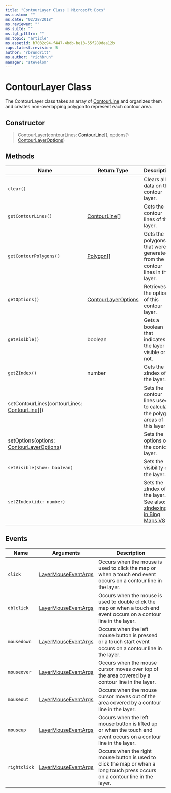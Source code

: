 ```yaml
---
title: "ContourLayer Class | Microsoft Docs"
ms.custom: ""
ms.date: "02/28/2018"
ms.reviewer: ""
ms.suite: ""
ms.tgt_pltfrm: ""
ms.topic: "article"
ms.assetid: b7032c94-f447-4bdb-be13-55f289dea12b
caps.latest.revision: 5
author: "rbrundritt"
ms.author: "richbrun"
manager: "stevelom"
---
```

# ContourLayer Class
The ContourLayer class takes an array of [ContourLine](../v8-web-control/contourline-class.md) and organizes them and creates non-overlapping polygon to represent each contour area.

## Constructor

> ContourLayer(contourLines: [ContourLine](../v8-web-control/contourline-class.md)\[\], options?: [ContourLayerOptions](../v8-web-control/contourlayeroptions-object.md))

## Methods


| Name                                           | Return Type         | Description                                                                 |
|------------------------------------------------|---------------------|-----------------------------------------------------------------------------|
| `clear()`                                        |                     | Clears all data on the contour layer.                                       |
| `getContourLines()`                              | [ContourLine](../v8-web-control/contourline-class.md)\[\]     | Gets the contour lines of this layer.                                       |
| `getContourPolygons()`                             | [Polygon](Polygon%20Class.md)\[\]         | Gets the polygons that were generated from the contour lines in this layer. |
| `getOptions()`                                  | [ContourLayerOptions](../v8-web-control/contourlayeroptions-object.md) | Retrieves the options of this contour layer.                                |
| `getVisible()` | boolean |Gets a boolean that indicates if the layer is visible or not. | 
| `getZIndex()` | number | Gets the zIndex of the layer. | 
| setContourLines(contourLines: [ContourLine](../v8-web-control/contourline-class.md)\[\]) |                     | Sets the contour lines used to calculate the polygon areas of this layer.   |
| setOptions(options: [ContourLayerOptions](../v8-web-control/contourlayeroptions-object.md))       |                     | Sets the options of the contour layer.                                      |
| `setVisible(show: boolean)` | | Sets the visibility of the layer. |
| `setZIndex(idx: number)` | | Sets the zIndex of the layer. See also: [zIndexing in Bing Maps V8](../v8-web-control/zindexing-in-bing-maps-v8.md)  |

## Events ##


| Name   | Arguments    | Description   |
|--------|--------------|---------------|
| `click`      | [LayerMouseEventArgs](LayerMouseEventArgs%20Object.md) | Occurs when the mouse is used to click the map or when a touch end event occurs on a contour line in the layer.               |
| `dblclick` | [LayerMouseEventArgs](LayerMouseEventArgs%20Object.md)| Occurs when the mouse is used to double click the map or when a touch end event occurs on a contour line in the layer. |
| `mousedown`  | [LayerMouseEventArgs](LayerMouseEventArgs%20Object.md) | Occurs when the left mouse button is pressed or a touch start event occurs on a contour line in the layer.                    |
| `mouseover`  | [LayerMouseEventArgs](LayerMouseEventArgs%20Object.md) | Occurs when the mouse cursor moves over top of the area covered by a contour line in the layer.                               |
| `mouseout`   | [LayerMouseEventArgs](LayerMouseEventArgs%20Object.md) | Occurs when the mouse cursor moves out of the area covered by a contour line in the layer.                                    |
| `mouseup`    | [LayerMouseEventArgs](LayerMouseEventArgs%20Object.md) | Occurs when the left mouse button is lifted up or when the touch end event occurs on a contour line  in the layer.             |
| `rightclick` | [LayerMouseEventArgs](LayerMouseEventArgs%20Object.md) | Occurs when the right mouse button is used to click the map or when a long touch press occurs on a contour line in the layer. |

